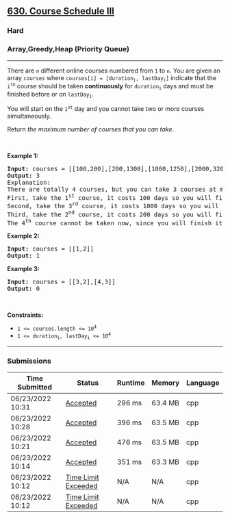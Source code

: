 <h2><a href="https://leetcode.com/problems/course-schedule-iii/">630. Course Schedule III</a></h2><h3>Hard</h3><h3>Array,Greedy,Heap (Priority Queue)</h3><hr><div><p>There are <code>n</code> different online courses numbered from <code>1</code> to <code>n</code>. You are given an array <code>courses</code> where <code>courses[i] = [duration<sub>i</sub>, lastDay<sub>i</sub>]</code> indicate that the <code>i<sup>th</sup></code> course should be taken <b>continuously</b> for <code>duration<sub>i</sub></code> days and must be finished before or on <code>lastDay<sub>i</sub></code>.</p>

<p>You will start on the <code>1<sup>st</sup></code> day and you cannot take two or more courses simultaneously.</p>

<p>Return <em>the maximum number of courses that you can take</em>.</p>

<p>&nbsp;</p>
<p><strong>Example 1:</strong></p>

<pre><strong>Input:</strong> courses = [[100,200],[200,1300],[1000,1250],[2000,3200]]
<strong>Output:</strong> 3
Explanation: 
There are totally 4 courses, but you can take 3 courses at most:
First, take the 1<sup>st</sup> course, it costs 100 days so you will finish it on the 100<sup>th</sup> day, and ready to take the next course on the 101<sup>st</sup> day.
Second, take the 3<sup>rd</sup> course, it costs 1000 days so you will finish it on the 1100<sup>th</sup> day, and ready to take the next course on the 1101<sup>st</sup> day. 
Third, take the 2<sup>nd</sup> course, it costs 200 days so you will finish it on the 1300<sup>th</sup> day. 
The 4<sup>th</sup> course cannot be taken now, since you will finish it on the 3300<sup>th</sup> day, which exceeds the closed date.
</pre>

<p><strong>Example 2:</strong></p>

<pre><strong>Input:</strong> courses = [[1,2]]
<strong>Output:</strong> 1
</pre>

<p><strong>Example 3:</strong></p>

<pre><strong>Input:</strong> courses = [[3,2],[4,3]]
<strong>Output:</strong> 0
</pre>

<p>&nbsp;</p>
<p><strong>Constraints:</strong></p>

<ul>
	<li><code>1 &lt;= courses.length &lt;= 10<sup>4</sup></code></li>
	<li><code>1 &lt;= duration<sub>i</sub>, lastDay<sub>i</sub> &lt;= 10<sup>4</sup></code></li>
</ul>
</div><hr><h3>Submissions</h3><table class=""><colgroup><col><col><col><col><col></colgroup><thead class="ant-table-thead"><tr><th class="time-column__1guG"><span class="ant-table-header-column"><div><span class="ant-table-column-title">Time Submitted</span><span class="ant-table-column-sorter"></span></div></span></th><th class="status-column__3SUg"><span class="ant-table-header-column"><div><span class="ant-table-column-title">Status</span><span class="ant-table-column-sorter"></span></div></span></th><th class="runtime-column__1ka_"><span class="ant-table-header-column"><div><span class="ant-table-column-title">Runtime</span><span class="ant-table-column-sorter"></span></div></span></th><th class="memory-column__1dxp"><span class="ant-table-header-column"><div><span class="ant-table-column-title">Memory</span><span class="ant-table-column-sorter"></span></div></span></th><th class="lang-column__tR-8"><span class="ant-table-header-column"><div><span class="ant-table-column-title">Language</span><span class="ant-table-column-sorter"></span></div></span></th></tr></thead><tbody class="ant-table-tbody"><tr class="ant-table-row ant-table-row-level-0" data-row-key="729024951"><td class="time-column__1guG">06/23/2022 10:31</td><td class="status-column__3SUg"><a href="/submissions/detail/729024951/" target="_blank" class="ac__35gz" data-submission-id="729024951">Accepted</a></td><td class="runtime-column__1ka_">296 ms</td><td class="memory-column__1dxp">63.4 MB</td><td class="lang-column__tR-8">cpp</td></tr><tr class="ant-table-row ant-table-row-level-0" data-row-key="729022712"><td class="time-column__1guG">06/23/2022 10:28</td><td class="status-column__3SUg"><a href="/submissions/detail/729022712/" target="_blank" class="ac__35gz" data-submission-id="729022712">Accepted</a></td><td class="runtime-column__1ka_">396 ms</td><td class="memory-column__1dxp">63.5 MB</td><td class="lang-column__tR-8">cpp</td></tr><tr class="ant-table-row ant-table-row-level-0" data-row-key="729018437"><td class="time-column__1guG">06/23/2022 10:21</td><td class="status-column__3SUg"><a href="/submissions/detail/729018437/" target="_blank" class="ac__35gz" data-submission-id="729018437">Accepted</a></td><td class="runtime-column__1ka_">476 ms</td><td class="memory-column__1dxp">63.5 MB</td><td class="lang-column__tR-8">cpp</td></tr><tr class="ant-table-row ant-table-row-level-0" data-row-key="729013645"><td class="time-column__1guG">06/23/2022 10:14</td><td class="status-column__3SUg"><a href="/submissions/detail/729013645/" target="_blank" class="ac__35gz" data-submission-id="729013645">Accepted</a></td><td class="runtime-column__1ka_">351 ms</td><td class="memory-column__1dxp">63.3 MB</td><td class="lang-column__tR-8">cpp</td></tr><tr class="ant-table-row ant-table-row-level-0" data-row-key="729012658"><td class="time-column__1guG">06/23/2022 10:12</td><td class="status-column__3SUg"><a href="/submissions/detail/729012658/" target="_blank" class="error__B-Nx" data-submission-id="729012658">Time Limit Exceeded</a></td><td class="runtime-column__1ka_">N/A</td><td class="memory-column__1dxp">N/A</td><td class="lang-column__tR-8">cpp</td></tr><tr class="ant-table-row ant-table-row-level-0" data-row-key="729012440"><td class="time-column__1guG">06/23/2022 10:12</td><td class="status-column__3SUg"><a href="/submissions/detail/729012440/" target="_blank" class="error__B-Nx" data-submission-id="729012440">Time Limit Exceeded</a></td><td class="runtime-column__1ka_">N/A</td><td class="memory-column__1dxp">N/A</td><td class="lang-column__tR-8">cpp</td></tr></tbody></table>